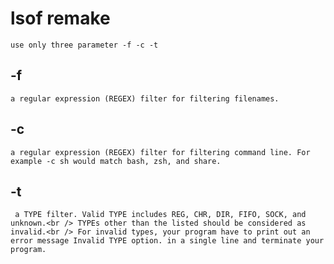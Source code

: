 # lsof remake
    use only three parameter -f -c -t
## -f
    a regular expression (REGEX) filter for filtering filenames.
## -c
    a regular expression (REGEX) filter for filtering command line. For example -c sh would match bash, zsh, and share.
## -t
     a TYPE filter. Valid TYPE includes REG, CHR, DIR, FIFO, SOCK, and unknown.<br /> TYPEs other than the listed should be considered as invalid.<br /> For invalid types, your program have to print out an error message Invalid TYPE option. in a single line and terminate your program.
